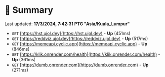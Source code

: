# 📖 Summary
Last updated: **17/3/2024, 7:42:31 PTG "Asia/Kuala_Lumpur"**

- `GET` [https://hst.ujol.dev](https://hst.ujol.dev) - **Up** (451ms)
- `GET` [https://reddviz.ujol.dev](https://reddviz.ujol.dev) - **Up** (517ms)
- `GET` [https://memeapi.cyclic.app](https://memeapi.cyclic.app) - **Up** (846ms)
- `GET` [https://klik.onrender.com/health](https://klik.onrender.com/health) - **Up** (361ms)
- `GET` [https://dumb.onrender.com](https://dumb.onrender.com) - **Up** (271ms)
